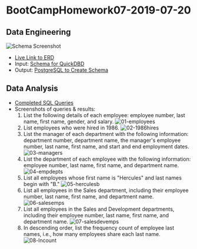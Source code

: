 # BootCampHomework07-2019-07-20

## Data Engineering
![Schema Screenshot](https://github.com/ekenigsberg/BootCampHomework07-2019-07-20/blob/master/QuickDBD-Free%20Diagram.png)
* [Live Link to ERD](https://app.quickdatabasediagrams.com/#/d/FCdbgc)
* Input: [Schema for QuickDBD](https://github.com/ekenigsberg/BootCampHomework07-2019-07-20/blob/master/schema.txt)
* Output: [PostgreSQL to Create Schema](https://github.com/ekenigsberg/BootCampHomework07-2019-07-20/blob/master/QuickDBD-export.sql)

## Data Analysis
* [Completed SQL Queries](https://github.com/ekenigsberg/BootCampHomework07-2019-07-20/blob/master/queries.sql)
* Screenshots of queries & results:
  1. List the following details of each employee: employee number, last name, first name, gender, and salary.
  ![01-employees](https://github.com/ekenigsberg/BootCampHomework07-2019-07-20/blob/master/screenshots/01-employees.png)
  2. List employees who were hired in 1986.
  ![02-1986hires](https://github.com/ekenigsberg/BootCampHomework07-2019-07-20/blob/master/screenshots/02-1986hires.png)
  3. List the manager of each department with the following information: department number, department name, the manager's employee number, last name, first name, and start and end employment dates.
  ![03-managers](https://github.com/ekenigsberg/BootCampHomework07-2019-07-20/blob/master/screenshots/03-managers.png)
  4. List the department of each employee with the following information: employee number, last name, first name, and department name.
  ![04-empdepts](https://github.com/ekenigsberg/BootCampHomework07-2019-07-20/blob/master/screenshots/04-empdepts.png)
  5. List all employees whose first name is "Hercules" and last names begin with "B."
  ![05-herculesb](https://github.com/ekenigsberg/BootCampHomework07-2019-07-20/blob/master/screenshots/05-herculesb.png)
  6. List all employees in the Sales department, including their employee number, last name, first name, and department name.
  ![06-salesemps](https://github.com/ekenigsberg/BootCampHomework07-2019-07-20/blob/master/screenshots/06-salesemps.png)
  7. List all employees in the Sales and Development departments, including their employee number, last name, first name, and department name.
  ![07-salesdevemps](https://github.com/ekenigsberg/BootCampHomework07-2019-07-20/blob/master/screenshots/07-salesdevemps.png)
  8. In descending order, list the frequency count of employee last names, i.e., how many employees share each last name.
  ![08-lncount](https://github.com/ekenigsberg/BootCampHomework07-2019-07-20/blob/master/screenshots/08-lncount.png)
